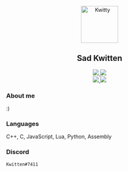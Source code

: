 <p align="center">
 <img width="100px" src="https://cdn.discordapp.com/attachments/879896956896432272/885077514169511956/pcat2-modified.png" align="center" alt="Kwitty" />
 <h2 align="center">Sad Kwitten</h2>
 <p align="center"></p>
</p>
  <p align="center">
<a href="https://www.urbandictionary.com/define.php?term=Coder">
      <img src="https://img.shields.io/badge/Level-Supreme-857aff"/>
    </a>
    <a href="https://en.wikipedia.org/wiki/Leet">
      <img src="https://img.shields.io/badge/Haxxor-1337-ff4545"/>
    </a>
    <br />
 
 <a href="https://en.wikipedia.org/wiki/Kitten">
      <img src="https://img.shields.io/badge/SUPPORTED%20BY-CATS%20AND%20KITTENS-d663ff?style=for-the-badge&logo=appveyor"/>
    </a>
    <a href="https://en.wikipedia.org/wiki/Cheating_in_online_games">
      <img src="https://img.shields.io/badge/PROUD%20TO%20BE-CHEATER-ff7a63?style=for-the-badge&logo=appveyor"/>
    </a>
 
    
  </p>


### About me

:)


### Languages

C++, C, JavaScript, Lua, Python, Assembly

### Discord

`Kwitten#7411`
